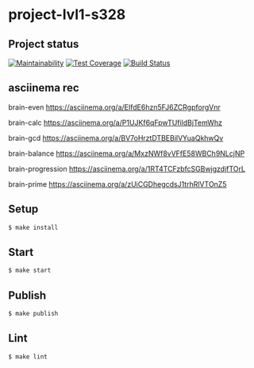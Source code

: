 # project-lvl1-s328

## Project status
[![Maintainability](https://api.codeclimate.com/v1/badges/014a06c3231e3ff032e4/maintainability)](https://codeclimate.com/github/vigin/project-lvl1-s328/maintainability)
[![Test Coverage](https://api.codeclimate.com/v1/badges/014a06c3231e3ff032e4/test_coverage)](https://codeclimate.com/github/vigin/project-lvl1-s328/test_coverage)
[![Build Status](https://travis-ci.org/vigin/project-lvl1-s328.svg?branch=master)](https://travis-ci.org/vigin/project-lvl1-s328)

## asciinema rec

brain-even
https://asciinema.org/a/EIfdE6hzn5FJ6ZCRgpforgVnr

brain-calc
https://asciinema.org/a/P1UJKf6qFpwTUfildBjTemWhz

brain-gcd
https://asciinema.org/a/BV7oHrztDTBEBilVYuaQkhwQv

brain-balance
https://asciinema.org/a/MxzNWf8vVFfE58WBCh9NLcjNP

brain-progression
https://asciinema.org/a/1RT4TCFzbfcSGBwjgzdjfTOrL

brain-prime
https://asciinema.org/a/zUiCGDhegcdsJ1trhRlVTOnZ5

## Setup

```sh
$ make install
```

## Start

```sh
$ make start
```

## Publish

```sh
$ make publish
```

## Lint

```sh
$ make lint
```
